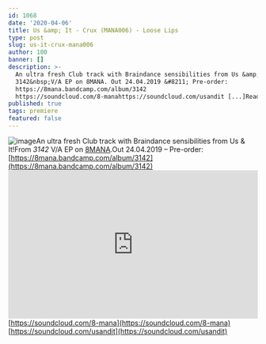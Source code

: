 ```yaml
---
id: 1068
date: '2020-04-06'
title: Us &amp; It - Crux (MANA006) - Loose Lips
type: post
slug: us-it-crux-mana006
author: 100
banner: []
description: >-
  An ultra fresh Club track with Braindance sensibilities from Us &amp; It! From
  3142&nbsp;V/A EP on 8MANA. Out 24.04.2019 &#8211; Pre-order:
  https://8mana.bandcamp.com/album/3142
  https://soundcloud.com/8-manahttps://soundcloud.com/usandit [...]Read More...
published: true
tags: premiere
featured: false
---
```

![image](../undefined)An ultra fresh Club track with Braindance sensibilities from Us & It!From _3142_ V/A EP on [8MANA](https://8mana.bandcamp.com/).Out 24.04.2019 – Pre-order: [](https://8mana.bandcamp.com/album/3142)[https://8mana.bandcamp.com/album/3142](https://8mana.bandcamp.com/album/3142)<iframe width='100%' height='300' scrolling='no' frameborder='no' allow='autoplay' src='https://w.soundcloud.com/player/?url=https%3A//api.soundcloud.com/tracks/792233908&color=%23ff5500&auto_play=false&hide_related=false&show_comments=true&show_user=true&show_reposts=false&show_teaser=true'></iframe>[](https://soundcloud.com/8-mana)[https://soundcloud.com/8-mana](https://soundcloud.com/8-mana)  
[](https://soundcloud.com/usandit)[https://soundcloud.com/usandit](https://soundcloud.com/usandit)
